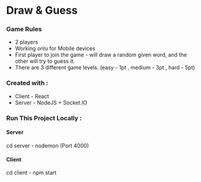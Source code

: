 # Draw & Guess

### Game Rules
* 2 players 
* Working onlu for Mobile devices
* First player to join the game - will draw a random given word, and the other will try to guess it. 
* There are 3 different game levels. (easy - 1pt , medium - 3pt , hard - 5pt)

### Created with :

* Client - React
* Server - NodeJS + Socket.IO

### Run This Project Locally :
#### Server
cd server - nodemon (Port 4000)
#### Client
cd client - npm start
